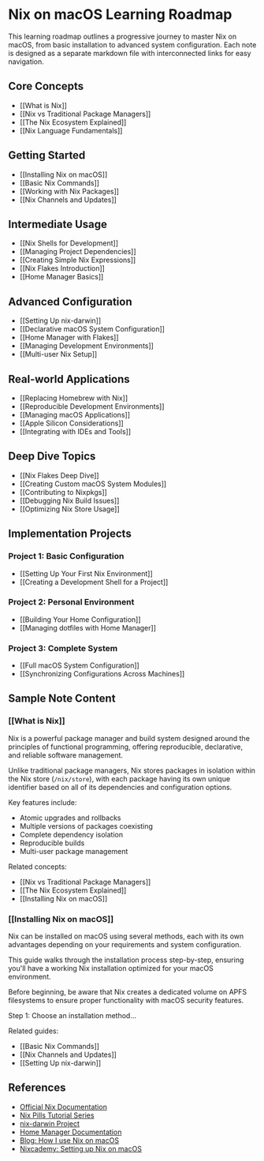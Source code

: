 # Nix on macOS Learning Roadmap

This learning roadmap outlines a progressive journey to master Nix on macOS, from basic installation to advanced system configuration. Each note is designed as a separate markdown file with interconnected links for easy navigation.

## Core Concepts

- [[What is Nix]]
- [[Nix vs Traditional Package Managers]]
- [[The Nix Ecosystem Explained]]
- [[Nix Language Fundamentals]]

## Getting Started

- [[Installing Nix on macOS]]
- [[Basic Nix Commands]]
- [[Working with Nix Packages]]
- [[Nix Channels and Updates]]

## Intermediate Usage

- [[Nix Shells for Development]]
- [[Managing Project Dependencies]]
- [[Creating Simple Nix Expressions]]
- [[Nix Flakes Introduction]]
- [[Home Manager Basics]]

## Advanced Configuration

- [[Setting Up nix-darwin]]
- [[Declarative macOS System Configuration]]
- [[Home Manager with Flakes]]
- [[Managing Development Environments]]
- [[Multi-user Nix Setup]]

## Real-world Applications

- [[Replacing Homebrew with Nix]]
- [[Reproducible Development Environments]]
- [[Managing macOS Applications]]
- [[Apple Silicon Considerations]]
- [[Integrating with IDEs and Tools]]

## Deep Dive Topics

- [[Nix Flakes Deep Dive]]
- [[Creating Custom macOS System Modules]]
- [[Contributing to Nixpkgs]]
- [[Debugging Nix Build Issues]]
- [[Optimizing Nix Store Usage]]

## Implementation Projects

### Project 1: Basic Configuration
- [[Setting Up Your First Nix Environment]]
- [[Creating a Development Shell for a Project]]

### Project 2: Personal Environment
- [[Building Your Home Configuration]]
- [[Managing dotfiles with Home Manager]]

### Project 3: Complete System
- [[Full macOS System Configuration]]
- [[Synchronizing Configurations Across Machines]]

## Sample Note Content

### [[What is Nix]]

Nix is a powerful package manager and build system designed around the principles of functional programming, offering reproducible, declarative, and reliable software management.

Unlike traditional package managers, Nix stores packages in isolation within the Nix store (`/nix/store`), with each package having its own unique identifier based on all of its dependencies and configuration options.

Key features include:
- Atomic upgrades and rollbacks
- Multiple versions of packages coexisting
- Complete dependency isolation
- Reproducible builds
- Multi-user package management

Related concepts:
- [[Nix vs Traditional Package Managers]]
- [[The Nix Ecosystem Explained]]
- [[Installing Nix on macOS]]

### [[Installing Nix on macOS]]

Nix can be installed on macOS using several methods, each with its own advantages depending on your requirements and system configuration.

This guide walks through the installation process step-by-step, ensuring you'll have a working Nix installation optimized for your macOS environment.

Before beginning, be aware that Nix creates a dedicated volume on APFS filesystems to ensure proper functionality with macOS security features.

Step 1: Choose an installation method...

Related guides:
- [[Basic Nix Commands]]
- [[Nix Channels and Updates]]
- [[Setting Up nix-darwin]]

## References

- [Official Nix Documentation](https://nixos.org/manual/nix/stable/)
- [Nix Pills Tutorial Series](https://nixos.org/guides/nix-pills/)
- [nix-darwin Project](https://github.com/LnL7/nix-darwin)
- [Home Manager Documentation](https://nix-community.github.io/home-manager/)
- [Blog: How I use Nix on macOS](https://blog.6nok.org/how-i-use-nix-on-macos/)
- [Nixcademy: Setting up Nix on macOS](https://nixcademy.com/posts/nix-on-macos/) 